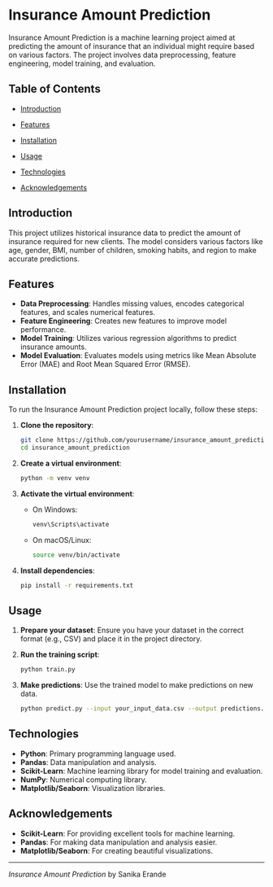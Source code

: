 # Insurance Amount Prediction




Insurance Amount Prediction is a machine learning project aimed at predicting the amount of insurance that an individual might require based on various factors. The project involves data preprocessing, feature engineering, model training, and evaluation.

## Table of Contents
- [Introduction](#introduction)
- [Features](#features)
- [Installation](#installation)
- [Usage](#usage)
- [Technologies](#technologies)

- [Acknowledgements](#acknowledgements)

## Introduction
This project utilizes historical insurance data to predict the amount of insurance required for new clients. The model considers various factors like age, gender, BMI, number of children, smoking habits, and region to make accurate predictions.

## Features
- **Data Preprocessing**: Handles missing values, encodes categorical features, and scales numerical features.
- **Feature Engineering**: Creates new features to improve model performance.
- **Model Training**: Utilizes various regression algorithms to predict insurance amounts.
- **Model Evaluation**: Evaluates models using metrics like Mean Absolute Error (MAE) and Root Mean Squared Error (RMSE).

## Installation
To run the Insurance Amount Prediction project locally, follow these steps:

1. **Clone the repository**:
    ```sh
    git clone https://github.com/yourusername/insurance_amount_prediction.git
    cd insurance_amount_prediction
    ```

2. **Create a virtual environment**:
    ```sh
    python -m venv venv
    ```

3. **Activate the virtual environment**:
    - On Windows:
        ```sh
        venv\Scripts\activate
        ```
    - On macOS/Linux:
        ```sh
        source venv/bin/activate
        ```

4. **Install dependencies**:
    ```sh
    pip install -r requirements.txt
    ```

## Usage
1. **Prepare your dataset**:
    Ensure you have your dataset in the correct format (e.g., CSV) and place it in the project directory.

2. **Run the training script**:
    ```sh
    python train.py
    ```

3. **Make predictions**:
    Use the trained model to make predictions on new data.
    ```sh
    python predict.py --input your_input_data.csv --output predictions.csv
    ```

## Technologies
- **Python**: Primary programming language used.
- **Pandas**: Data manipulation and analysis.
- **Scikit-Learn**: Machine learning library for model training and evaluation.
- **NumPy**: Numerical computing library.
- **Matplotlib/Seaborn**: Visualization libraries.



## Acknowledgements
- **Scikit-Learn**: For providing excellent tools for machine learning.
- **Pandas**: For making data manipulation and analysis easier.
- **Matplotlib/Seaborn**: For creating beautiful visualizations.

---

*Insurance Amount Prediction* by Sanika Erande
